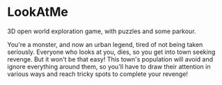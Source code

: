 # LookAtMe
 3D open world exploration game, with puzzles and some parkour.
 
 You're a monster, and now an urban legend, tired of not being taken seriously. 
 Everyone who looks at you, dies, so you get into town seeking revenge. But it won't be that easy!
 This town's population will avoid and ignore everything around them, so you'll have to draw their attention in various ways and reach tricky spots to complete your revenge!
